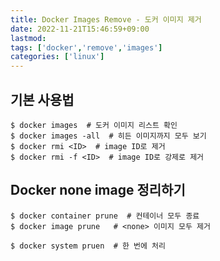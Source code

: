 ```yaml
---
title: Docker Images Remove - 도커 이미지 제거
date: 2022-11-21T15:46:59+09:00
lastmod:
tags: ['docker','remove','images']
categories: ['linux']
---
```


## 기본 사용법
```console
$ docker images  # 도커 이미지 리스트 확인
$ docker images -all  # 히든 이미지까지 모두 보기
$ docker rmi <ID>  # image ID로 제거
$ docker rmi -f <ID>  # image ID로 강제로 제거
```

## Docker none image 정리하기
  
```console
$ docker container prune  # 컨테이너 모두 종료
$ docker image prune   # <none> 이미지 모두 제거
  
$ docker system pruen  # 한 번에 처리
```
